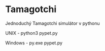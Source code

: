 # Tamagotchi
Jednoduchý Tamagotchi simulátor v pythonu

UNIX - python3 pypet.py

Windows - py.exe pypet.py
